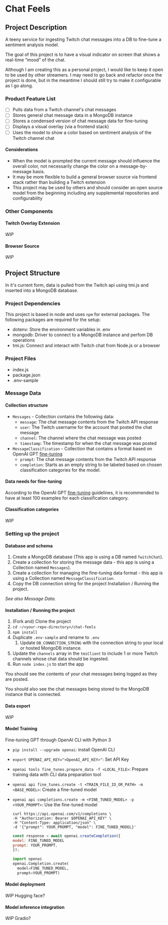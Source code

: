 # Chat Feels

## Project Description

A teeny service for ingesting Twitch chat messages into a DB to fine-tune a sentiment analysis model.

The goal of this project is to have a visual indicator on screen that shows a real-time “mood” of the chat.

Although I am creating this as a personal project, I would like to keep it open to be used by other streamers. I may need to go back and refactor once the project is done, but in the meantime I should still try to make it configurable as I go along.

### Product Feature List

- [ ] Pulls data from a Twitch channel's chat messages
- [ ] Stores general chat message data in a MongoDB instance 
- [ ] Stores a condensed version of chat message data for fine-tuning
- [ ] Displays a visual overlay (via a frontend stack)
- [ ] Uses the model to show a color based on sentiment analysis of the Twitch channel chat

#### Considerations

- When the model is prompted the current message should influence the overall color, not necessarily change the color on a message-by-message basis.
- It may be more flexible to build a general browser source via frontend stack rather than building a Twitch extension
- This project may be used by others and should consider an open source model from the beginning including any supplemental repositories and configurability

### Other Components

#### Twitch Overlay Extension

_WIP_

#### Browser Source

_WIP_

## Project Structure

In it's current form, data is pulled from the Twitch api using tmi.js and inserted into a MongoDB database.

### Project Dependencies

This project is based in node and uses `npm` for external packages. The following packages are required for the setup:

- dotenv: Store the environment variables in .env
- mongodb: Driver to connect to a MongoDB instance and perfom DB operations
- tmi.js: Connect and interact with Twitch chat from Node.js or a browser

### Project Files

- index.js
- package.json
- .env-sample

### Message Data

#### Collection structure
- `Messages` - Collection contains the following data:
  - `message`: The chat message contents from the Twitch API response
  - `user`: The Twitch username for the account that posted the chat message
  - `channel`: The channel where the chat message was posted
  - `timestamp`: The timestamp for when the chat message was posted
- `MessageClassification` - Collection that contains a format based on OpenAI GPT [fine-tuning](https://platform.openai.com/docs/guides/fine-tuning/prepare-training-data)
  - `prompt`: The chat message contents from the Twitch API response
  - `completion`: Starts as an empty string to be labeled based on chosen classification categories for the model.

#### Data needs for fine-tuning

According to the OpenAI GPT [fine-tuning](https://platform.openai.com/docs/guides/fine-tuning/prepare-training-data) guidelines, it is recommended to have at least 100 examples for each classification category.

#### Classification categories

_WIP_

### Setting up the project

#### Database and schema

1. Create a MongoDB database (This app is using a DB named `TwitchChat`).
2. Create a collection for storing the message data - this app is using a Collection named `Messages`).
3. Create a collection for managing the fine-tuning data format - this app is using a Collection named `MessageClassification`.
4. Copy the DB connection string for the project Installation / Running the project.

_See also Message Data._

#### Installation / Running the project

1. (Fork and) Clone the project
2. `cd ~/<your-repo-directory>/chat-feels`
3. `npm install`
4. Duplicate `.env-sample` and rename to `.env`
   1. Update `DB_CONNECTION_STRING` with the connection string to your local or hosted MongoDB instance.
5. Update the `channels` array in the `tmiClient` to include 1 or more Twitch channels whose chat data should be ingested.
6. Run `node index.js` to start the app

You should see the contents of your chat messages being logged as they are posted.

You should also see the chat messages being stored to the MongoDB instance that is connected.

#### Data export
_WIP_

#### Model Training

Fine-tuning GPT through OpenAI CLI with Python 3
- `pip install --upgrade openai`: install OpenAI CLI
- `export OPENAI_API_KEY="<OpenAI_API_KEY>"`: Set API Key
- `openai tools fine_tunes.prepare_data -f <LOCAL_FILE>`: Prepare training data with CLI data preparation tool
- `openai api fine_tunes.create -t <TRAIN_FILE_ID_OR_PATH> -m <BASE_MODEL>`: Create a fine-tuned model
- `openai api completions.create -m <FINE_TUNED_MODEL> -p <YOUR_PROMPT>`: Use the fine-tuned model
  ```shell
  curl https://api.openai.com/v1/completions \
  -H "Authorization: Bearer $OPENAI_API_KEY" \
  -H "Content-Type: application/json" \
  -d '{"prompt": YOUR_PROMPT, "model": FINE_TUNED_MODEL}'
  ```

  ```javascript (node)
  const response = await openai.createCompletion({
  model: FINE_TUNED_MODEL
  prompt: YOUR_PROMPT,
  });
  ```

  ```python
  import openai
  openai.Completion.create(
    model=FINE_TUNED_MODEL,
    prompt=YOUR_PROMPT)
  ```

#### Model deployment

_WIP_ Hugging face?

#### Model inference integration

_WIP_ Gradio?




